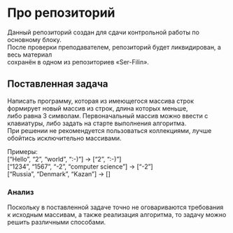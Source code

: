 ﻿# Про репозиторий
Данный репозиторий создан для сдачи контрольной работы по основному блоку.  
После проверки преподавателем, репозиторий будет ликвидирован, а весь материал  
сохранён в одном из репозиториев «Ser-Filin».

## Поставленная задача
Написать программу, которая из имеющегося массива строк формирует новый массив из строк, длина которых меньше,  
либо равна 3 символам. Первоначальный массив можно ввести с клавиатуры, либо задать на старте выполнения алгоритма.  
При решении не рекомендуется пользоваться коллекциями, лучше обойтись исключительно массивами.

Примеры:  
[“Hello”, “2”, “world”, “:-)”] -> [“2”, “:-)”]  
[“1234”, “1567”, “-2”, “computer science”] -> [“-2”]  
[“Russia”, “Denmark”, “Kazan”] -> []

### Анализ
Поскольку в поставленной задаче точно не оговариваются требования к исходным массивам, а также реализация алгоритма, то задачу можно решить различными способами.
